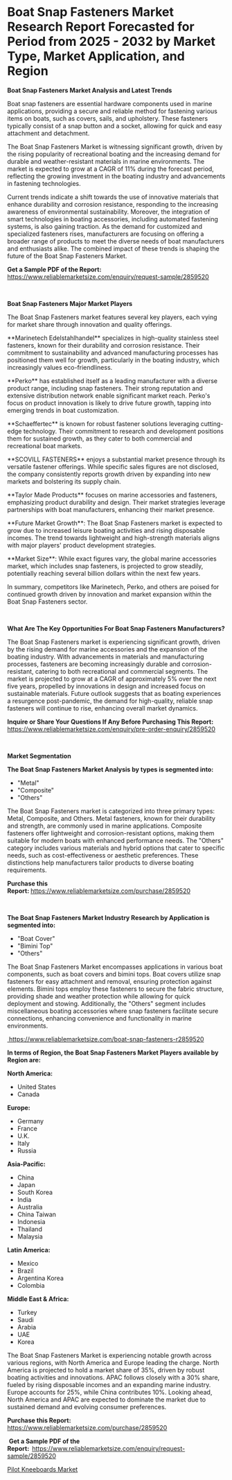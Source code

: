 <p><h1>Boat Snap Fasteners Market Research Report Forecasted for Period from 2025 -  2032 by Market Type, Market Application, and Region</h1></p><p><strong>Boat Snap Fasteners Market Analysis and Latest Trends</strong></p>
<p><p>Boat snap fasteners are essential hardware components used in marine applications, providing a secure and reliable method for fastening various items on boats, such as covers, sails, and upholstery. These fasteners typically consist of a snap button and a socket, allowing for quick and easy attachment and detachment.</p><p>The Boat Snap Fasteners Market is witnessing significant growth, driven by the rising popularity of recreational boating and the increasing demand for durable and weather-resistant materials in marine environments. The market is expected to grow at a CAGR of 11% during the forecast period, reflecting the growing investment in the boating industry and advancements in fastening technologies. </p><p>Current trends indicate a shift towards the use of innovative materials that enhance durability and corrosion resistance, responding to the increasing awareness of environmental sustainability. Moreover, the integration of smart technologies in boating accessories, including automated fastening systems, is also gaining traction. As the demand for customized and specialized fasteners rises, manufacturers are focusing on offering a broader range of products to meet the diverse needs of boat manufacturers and enthusiasts alike. The combined impact of these trends is shaping the future of the Boat Snap Fasteners Market. </p></p>
<p><strong>Get a Sample PDF of the Report:&nbsp;</strong> <a href="https://www.reliablemarketsize.com/enquiry/request-sample/2859520?utm_campaign=3045&utm_medium=2&utm_source=Github&utm_content=ia&utm_term=12032025&utm_id=boat-snap-fasteners">https://www.reliablemarketsize.com/enquiry/request-sample/2859520</a></p>
<p>&nbsp;</p>
<p><strong>Boat Snap Fasteners Major Market Players</strong></p>
<p><p>The Boat Snap Fasteners market features several key players, each vying for market share through innovation and quality offerings. </p><p>**Marinetech Edelstahlhandel** specializes in high-quality stainless steel fasteners, known for their durability and corrosion resistance. Their commitment to sustainability and advanced manufacturing processes has positioned them well for growth, particularly in the boating industry, which increasingly values eco-friendliness.</p><p>**Perko** has established itself as a leading manufacturer with a diverse product range, including snap fasteners. Their strong reputation and extensive distribution network enable significant market reach. Perko's focus on product innovation is likely to drive future growth, tapping into emerging trends in boat customization.</p><p>**Schaeffertec** is known for robust fastener solutions leveraging cutting-edge technology. Their commitment to research and development positions them for sustained growth, as they cater to both commercial and recreational boat markets. </p><p>**SCOVILL FASTENERS** enjoys a substantial market presence through its versatile fastener offerings. While specific sales figures are not disclosed, the company consistently reports growth driven by expanding into new markets and bolstering its supply chain.</p><p>**Taylor Made Products** focuses on marine accessories and fasteners, emphasizing product durability and design. Their market strategies leverage partnerships with boat manufacturers, enhancing their market presence. </p><p>**Future Market Growth**: The Boat Snap Fasteners market is expected to grow due to increased leisure boating activities and rising disposable incomes. The trend towards lightweight and high-strength materials aligns with major players' product development strategies. </p><p>**Market Size**: While exact figures vary, the global marine accessories market, which includes snap fasteners, is projected to grow steadily, potentially reaching several billion dollars within the next few years. </p><p>In summary, competitors like Marinetech, Perko, and others are poised for continued growth driven by innovation and market expansion within the Boat Snap Fasteners sector.</p></p>
<p>&nbsp;</p>
<p><strong>What Are The Key Opportunities For Boat Snap Fasteners Manufacturers?</strong></p>
<p><p>The Boat Snap Fasteners market is experiencing significant growth, driven by the rising demand for marine accessories and the expansion of the boating industry. With advancements in materials and manufacturing processes, fasteners are becoming increasingly durable and corrosion-resistant, catering to both recreational and commercial segments. The market is projected to grow at a CAGR of approximately 5% over the next five years, propelled by innovations in design and increased focus on sustainable materials. Future outlook suggests that as boating experiences a resurgence post-pandemic, the demand for high-quality, reliable snap fasteners will continue to rise, enhancing overall market dynamics.</p></p>
<p><strong>Inquire or Share Your Questions If Any Before Purchasing This Report:</strong> <a href="https://www.reliablemarketsize.com/enquiry/pre-order-enquiry/2859520?utm_campaign=3045&utm_medium=2&utm_source=Github&utm_content=ia&utm_term=12032025&utm_id=boat-snap-fasteners">https://www.reliablemarketsize.com/enquiry/pre-order-enquiry/2859520</a></p>
<p>&nbsp;</p>
<p><strong>Market Segmentation</strong></p>
<p><strong>The Boat Snap Fasteners Market Analysis by types is segmented into:</strong></p>
<p><ul><li>"Metal"</li><li>"Composite"</li><li>"Others"</li></ul></p>
<p><p>The Boat Snap Fasteners market is categorized into three primary types: Metal, Composite, and Others. Metal fasteners, known for their durability and strength, are commonly used in marine applications. Composite fasteners offer lightweight and corrosion-resistant options, making them suitable for modern boats with enhanced performance needs. The "Others" category includes various materials and hybrid options that cater to specific needs, such as cost-effectiveness or aesthetic preferences. These distinctions help manufacturers tailor products to diverse boating requirements.</p></p>
<p><strong>Purchase this Report:&nbsp;</strong><a href="https://www.reliablemarketsize.com/purchase/2859520?utm_campaign=3045&utm_medium=2&utm_source=Github&utm_content=ia&utm_term=12032025&utm_id=boat-snap-fasteners">https://www.reliablemarketsize.com/purchase/2859520</a></p>
<p>&nbsp;</p>
<p><strong>The Boat Snap Fasteners Market Industry Research by Application is segmented into:</strong></p>
<p><ul><li>"Boat Cover"</li><li>"Bimini Top"</li><li>"Others"</li></ul></p>
<p><p>The Boat Snap Fasteners Market encompasses applications in various boat components, such as boat covers and bimini tops. Boat covers utilize snap fasteners for easy attachment and removal, ensuring protection against elements. Bimini tops employ these fasteners to secure the fabric structure, providing shade and weather protection while allowing for quick deployment and stowing. Additionally, the "Others" segment includes miscellaneous boating accessories where snap fasteners facilitate secure connections, enhancing convenience and functionality in marine environments.</p></p>
<p><a href="https://www.reliablemarketsize.com/boat-snap-fasteners-r2859520?utm_campaign=3045&utm_medium=2&utm_source=Github&utm_content=ia&utm_term=12032025&utm_id=boat-snap-fasteners">&nbsp;https://www.reliablemarketsize.com/boat-snap-fasteners-r2859520</a></p>
<p><strong>In terms of Region, the Boat Snap Fasteners Market Players available by Region are:</strong></p>
<p>
    <p> <strong> North America: </strong>
        <ul>
            <li>United States</li>
            <li>Canada</li>
        </ul>
        </p> 
    <p> <strong> Europe: </strong>
        <ul>
            <li>Germany</li>
            <li>France</li>
            <li>U.K.</li>
            <li>Italy</li>
            <li>Russia</li>
        </ul>
        </p> 
    <p> <strong> Asia-Pacific: </strong>
        <ul>
            <li>China</li>
            <li>Japan</li>
            <li>South Korea</li>
            <li>India</li>
            <li>Australia</li>
            <li>China Taiwan</li>
            <li>Indonesia</li>
            <li>Thailand</li>
            <li>Malaysia</li>
        </ul>
        </p> 
    <p> <strong> Latin America: </strong>
        <ul>
            <li>Mexico</li>
            <li>Brazil</li>
            <li>Argentina Korea</li>
            <li>Colombia</li>
        </ul>
        </p> 
    <p> <strong> Middle East & Africa: </strong>
        <ul>
            <li>Turkey</li>
            <li>Saudi</li>
            <li>Arabia</li>
            <li>UAE</li>
            <li>Korea</li>
        </ul>
    </p>
    </p>
<p><p>The Boat Snap Fasteners Market is experiencing notable growth across various regions, with North America and Europe leading the charge. North America is projected to hold a market share of 35%, driven by robust boating activities and innovations. APAC follows closely with a 30% share, fueled by rising disposable incomes and an expanding marine industry. Europe accounts for 25%, while China contributes 10%. Looking ahead, North America and APAC are expected to dominate the market due to sustained demand and evolving consumer preferences.</p></p>
<p><strong>Purchase this Report: </strong><a href="https://www.reliablemarketsize.com/purchase/2859520?utm_campaign=3045&utm_medium=2&utm_source=Github&utm_content=ia&utm_term=12032025&utm_id=boat-snap-fasteners">https://www.reliablemarketsize.com/purchase/2859520</a></p>
<p>&nbsp;<strong>Get a Sample PDF of the Report:&nbsp;&nbsp;</strong><a href="https://www.reliablemarketsize.com/enquiry/request-sample/2859520?utm_campaign=3045&utm_medium=2&utm_source=Github&utm_content=ia&utm_term=12032025&utm_id=boat-snap-fasteners">https://www.reliablemarketsize.com/enquiry/request-sample/2859520</a></p>
<p><strong></strong></p>
<p><p><a href="https://github.com/paljuhubeyde/Market-Research-Report-List-1/blob/main/pilot-kneeboards-market.md?utm_campaign=3045&utm_medium=2&utm_source=Github&utm_content=ia&utm_term=12032025&utm_id=boat-snap-fasteners">Pilot Kneeboards Market</a></p></p>